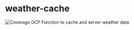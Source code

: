 # weather-cache
![Coverage](https://img.shields.io/badge/Coverage-28.2%25-red)
GCP Function to cache and server weather data
